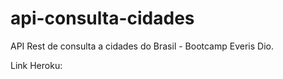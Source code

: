 # api-consulta-cidades

API Rest de consulta a cidades do Brasil - Bootcamp Everis Dio.

Link Heroku: 
